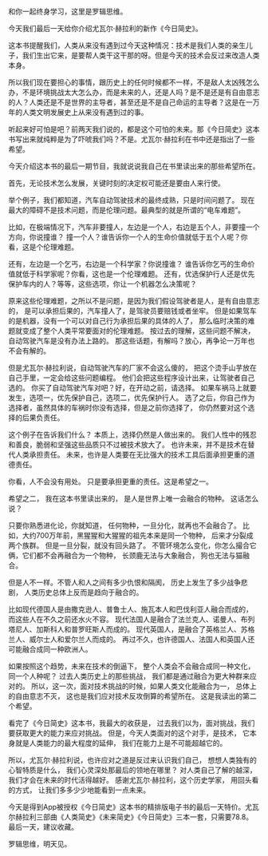 ###

和你一起终身学习，这里是罗辑思维。

今天我们最后一天给你介绍尤瓦尔·赫拉利的新作《今日简史》。

这本书提醒我们，人类从来没有遇到过今天这种情况：技术是我们人类的亲生儿子，我们生出它来，是要帮人类干这干那的呀。但是今天的技术会反过来改造人类本身。

所以我们现在要担心的事情，跟历史上的任何时候都不一样，不是敌人太凶残怎么办，不是环境挑战太大怎么办，而是未来的人，还是人吗？是不是还是有自由意志的人？人类还是不是世界的主导者，甚至还是不是自己命运的主导者？这是在一万年的人类文明发展史上从来没有遇到过的事。

听起来好可怕是吧？前两天我们说的，都是这个可怕的未来。那《今日简史》这本书写出来就纯粹是为了吓唬我们吗？不是。尤瓦尔·赫拉利在书中还是指出了一些希望。

今天介绍这本书的最后一期节目，我就说说我自己在书里读出来的那些希望所在。

首先，无论技术怎么发展，关键时刻的决定权可能还是要由人来行使。

举个例子，我们都知道，汽车自动驾驶技术的最终成熟，只是时间问题了。
现在最大的障碍不是技术问题，而是伦理问题。最典型的就是所谓的“电车难题”。

比如，在极端情况下，汽车非要撞人，左边是一个人，右边是五个人，非要撞一个方向，你说撞谁？
撞一个人？谁告诉你一个人的生命价值就低于五个人呢？你看，这是个伦理难题。

还有，左边是一个乞丐，右边是一个科学家？你说撞谁？
谁告诉你乞丐的生命价值就低于科学家呢？你看，这也是一个伦理难题。
还有，优选保护行人还是优先保护车内的人？等等，这些选项，你让一个机器怎么决策呢？

原来这些伦理难题，之所以不是问题，是因为我们假设驾驶者是人，是有自由意志的，
是可以承担后果的，汽车撞人了，是驾驶员要赔钱或者坐牢。
但是如果驾车的是机器，没有一个可以对自己行为承担后果的具体的人了，
那么临时决策的难题就变成了整个人类平常要面对的伦理难题。
按过去的理解，这些问题不解决，自动驾驶汽车是没有办法上路的。
那这些话题，有解吗？放心，再争论一万年也不会有解的。

但是尤瓦尔·赫拉利说，自动驾驶汽车的厂家不会这么傻的，
把这个烫手山芋放在自己手里，一定会给这些问题编程。
他们会把这些程序设计出来，让驾驶者自己选的。
你买了自动驾驶汽车对吧？好，在开动之前，请选择。
如果车祸马上就要发生，选项一，优先保护自己，选项二，优先保护行人。
选了之后，你自己作为选择者，虽然具体的车祸时你没有选择，但是之前你选择了，
你仍然要对这个选择的后果负责任。

这个例子在告诉我们什么？
本质上，选择仍然是人做出来的。
我们人性中的残忍和善良，脆弱和坚强这些品质只不过被技术放大了。
也许未来，并不是技术在替代人类承担责任。
未来，也许是人类要在无比强大的技术工具后面承担更重的道德责任。

你看，人不会没有用处。
只是要承担更重的责任。这是希望之一。

希望之二，
我在这本书里读出来的，
是人是世界上唯一会融合的物种。
这话怎么说？

只要你熟悉进化论，你就知道，
任何物种，一旦分化，就再也不会融合了。
比如，大约700万年前，黑猩猩和大猩猩的祖先本来是同一个物种，
后来才分裂成两个族群。
但是一旦分裂，就没有回头路了。
不管环境怎么变化，你怎么撮合它俩，它们都不会再融合为一个物种，
长颈鹿无法与大象融合，
狗也无法与猫融合。

但是人不一样。不管人和人之间有多少仇恨和隔阂，
历史上发生了多少战争悲剧，
人类历史总体上反而是趋向于融合的。

比如现代德国人是由撒克逊人、普鲁士人、施瓦本人和巴伐利亚人融合而成的，
而这些人在不久之前还水火不容。
现代法国人是融合了法兰克人、诺曼人、布列塔尼人、加斯科人和普罗旺斯人而成的。
现代英国人，是融合了英格兰人、苏格兰人、威尔士人和爱尔兰人而成的。
再过不久，也许德国人、法国人和英国人还可能融合成同一种欧洲人。

如果按照这个趋势，未来在技术的倒逼下，
整个人类会不会融合成同一种文化，同一个人种呢？
过去人类历史上的那些挑战，
我们都是通过融合为更大种群来应对的。
所以，这一次，面对技术挑战的时候，如果人类文化能融合为一，
总体上的自由意志不灭，
这也是我们应对技术反攻倒算的希望所在。
这是我读出的第二个希望。


看完了《今日简史》这本书，我最大的收获是，
过去我们以为，面对挑战，我们要获取更大的能力来应对挑战。
但是，今天人类面对的这个对手，是技术，
它本身就是人类能力的最大程度的延伸，
我们在能力上是不可能超越它的。

所以，尤瓦尔·赫拉利说，也许应对之道是反过来认识我们自己，
想想人类独有的心智特质是什么，
我们心灵深处那最后的领地在哪里？
对人类自己了解的越深，我们才会在未来的时代活得越好。
感谢尤瓦尔·赫拉利，这个历史学家，
用回头看的方式，
让我们多多少少地能看到一点未来。

今天是得到App被授权《今日简史》这本书的精排版电子书的最后一天特价。尤瓦尔赫拉利三部曲《人类简史》《未来简史》《今日简史》三本一套，只需要78.8。最后一天，建议收藏。

罗辑思维，明天见。